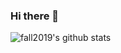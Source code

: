 ### Hi there 👋
<img align="center" src="https://github-readme-stats.vercel.app/api?username=fall2019&show_icons=true&include_all_commits=true&theme=aura&hide_border=true" alt="fall2019's github stats"/>
<!--
**fall2019/fall2019** is a ✨ _special_ ✨ repository because its `README.md` (this file) appears on your GitHub profile.

Here are some ideas to get you started:

- 🔭 I’m currently working on ...
- 🌱 I’m currently learning ...
- 👯 I’m looking to collaborate on ...
- 🤔 I’m looking for help with ...
- 💬 Ask me about ...
- 📫 How to reach me: ...
- 😄 Pronouns: ...
- ⚡ Fun fact: ...
-->
